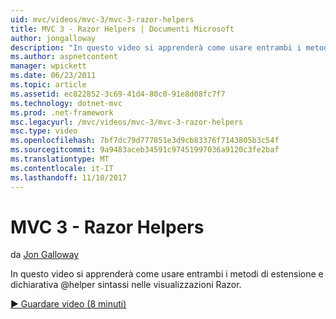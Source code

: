 ```yaml
---
uid: mvc/videos/mvc-3/mvc-3-razor-helpers
title: MVC 3 - Razor Helpers | Documenti Microsoft
author: jongalloway
description: "In questo video si apprenderà come usare entrambi i metodi di estensione e dichiarativa @helper sintassi nelle visualizzazioni Razor."
ms.author: aspnetcontent
manager: wpickett
ms.date: 06/23/2011
ms.topic: article
ms.assetid: ec822852-3c69-41d4-80c0-91e8d08fc7f7
ms.technology: dotnet-mvc
ms.prod: .net-framework
msc.legacyurl: /mvc/videos/mvc-3/mvc-3-razor-helpers
msc.type: video
ms.openlocfilehash: 7bf7dc79d777851e3d9cb83376f7143805b3c54f
ms.sourcegitcommit: 9a9483aceb34591c97451997036a9120c3fe2baf
ms.translationtype: MT
ms.contentlocale: it-IT
ms.lasthandoff: 11/10/2017
---
```

<a name="mvc-3---razor-helpers"></a>MVC 3 - Razor Helpers
====================
da [Jon Galloway](https://github.com/jongalloway)

In questo video si apprenderà come usare entrambi i metodi di estensione e dichiarativa @helper sintassi nelle visualizzazioni Razor.

[&#9654; Guardare video (8 minuti)](https://channel9.msdn.com/Blogs/ASP-NET-Site-Videos/mvc-3-razor-helpers)
